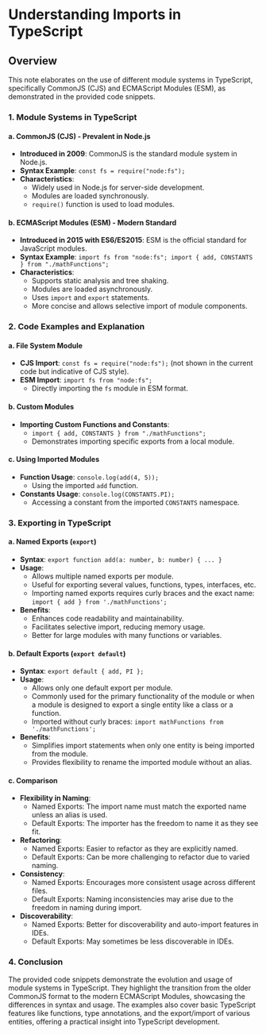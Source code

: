 # Understanding Imports in TypeScript

## Overview
This note elaborates on the use of different module systems in TypeScript, specifically CommonJS (CJS) and ECMAScript Modules (ESM), as demonstrated in the provided code snippets.

### 1. Module Systems in TypeScript

#### a. CommonJS (CJS) - Prevalent in Node.js
- **Introduced in 2009**: CommonJS is the standard module system in Node.js.
- **Syntax Example**: `const fs = require("node:fs");`
- **Characteristics**:
  - Widely used in Node.js for server-side development.
  - Modules are loaded synchronously.
  - `require()` function is used to load modules.

#### b. ECMAScript Modules (ESM) - Modern Standard
- **Introduced in 2015 with ES6/ES2015**: ESM is the official standard for JavaScript modules.
- **Syntax Example**: `import fs from "node:fs"; import { add, CONSTANTS } from "./mathFunctions";`
- **Characteristics**:
  - Supports static analysis and tree shaking.
  - Modules are loaded asynchronously.
  - Uses `import` and `export` statements.
  - More concise and allows selective import of module components.

### 2. Code Examples and Explanation

#### a. File System Module
- **CJS Import**: `const fs = require("node:fs");` (not shown in the current code but indicative of CJS style).
- **ESM Import**: `import fs from "node:fs";`
  - Directly importing the `fs` module in ESM format.

#### b. Custom Modules
- **Importing Custom Functions and Constants**:
  - `import { add, CONSTANTS } from "./mathFunctions";`
  - Demonstrates importing specific exports from a local module.

#### c. Using Imported Modules
- **Function Usage**: `console.log(add(4, 5));`
  - Using the imported `add` function.
- **Constants Usage**: `console.log(CONSTANTS.PI);`
  - Accessing a constant from the imported `CONSTANTS` namespace.

### 3. Exporting in TypeScript

#### a. Named Exports (`export`)
- **Syntax**: `export function add(a: number, b: number) { ... }`
- **Usage**:
  - Allows multiple named exports per module.
  - Useful for exporting several values, functions, types, interfaces, etc.
  - Importing named exports requires curly braces and the exact name: `import { add } from './mathFunctions';`
- **Benefits**:
  - Enhances code readability and maintainability.
  - Facilitates selective import, reducing memory usage.
  - Better for large modules with many functions or variables.

#### b. Default Exports (`export default`)
- **Syntax**: `export default { add, PI };`
- **Usage**:
  - Allows only one default export per module.
  - Commonly used for the primary functionality of the module or when a module is designed to export a single entity like a class or a function.
  - Imported without curly braces: `import mathFunctions from './mathFunctions';`
- **Benefits**:
  - Simplifies import statements when only one entity is being imported from the module.
  - Provides flexibility to rename the imported module without an alias.

#### c. Comparison
- **Flexibility in Naming**:
  - Named Exports: The import name must match the exported name unless an alias is used.
  - Default Exports: The importer has the freedom to name it as they see fit.
- **Refactoring**:
  - Named Exports: Easier to refactor as they are explicitly named.
  - Default Exports: Can be more challenging to refactor due to varied naming.
- **Consistency**:
  - Named Exports: Encourages more consistent usage across different files.
  - Default Exports: Naming inconsistencies may arise due to the freedom in naming during import.
- **Discoverability**:
  - Named Exports: Better for discoverability and auto-import features in IDEs.
  - Default Exports: May sometimes be less discoverable in IDEs.


### 4. Conclusion
The provided code snippets demonstrate the evolution and usage of module systems in TypeScript. They highlight the transition from the older CommonJS format to the modern ECMAScript Modules, showcasing the differences in syntax and usage. The examples also cover basic TypeScript features like functions, type annotations, and the export/import of various entities, offering a practical insight into TypeScript development.